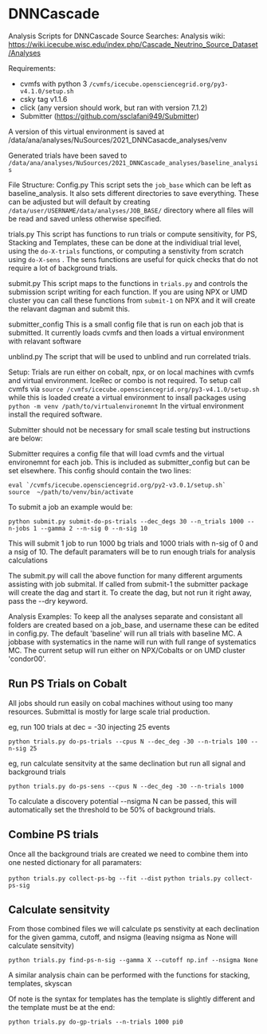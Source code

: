 # DNNCascade

Analysis Scripts for DNNCascade Source Searches:
Analysis wiki: https://wiki.icecube.wisc.edu/index.php/Cascade_Neutrino_Source_Dataset/Analyses

Requirements: 

* cvmfs with python 3 `/cvmfs/icecube.opensciencegrid.org/py3-v4.1.0/setup.sh`
* csky tag v1.1.6
* click (any version should work, but ran with version 7.1.2)
* Submitter (https://github.com/ssclafani949/Submitter) 

A version of this virtual environment is saved at /data/ana/analyses/NuSources/2021_DNNCasacde_analyses/venv

Generated trials have been saved to `/data/ana/analyses/NuSources/2021_DNNCascade_analyses/baseline_analysis`

File Structure:
Config.py
  This script sets the `job_base` which can be left as baseline_analysis.  It also sets different directories to save everything.  These can be adjusted but will default by creating `/data/user/USERNAME/data/analyses/JOB_BASE/` directory where all files will be read and saved unless otherwise specified.
  
trials.py
  This script has functions to run trials or compute sensitivity, for PS, Stacking and Templates, these can be done at the individiual trial level, using the `do-X-trials` functions, or computing a senstivity from scratch using `do-X-sens` .  The sens functions are useful for quick checks that do not require a lot of background trials.
  
submit.py
  This script maps to the functions in `trials.py` and controls the submission script writing for each function.  If you are using NPX or UMD cluster you can call these functions from `submit-1` on NPX and it will create the relavant dagman and submit this.  
  
submitter_config
  This is a small config file that is run on each job that is submitted.  It currently loads cvmfs and then loads a virtual environment with relavant software
 
 unblind.py
  The script that will be used to unblind and run correlated trials.

Setup: 
Trials are run either on cobalt, npx, or on local machines with cvmfs and virtual environment.  IceRec or combo is not required.  To setup call cvmfs via `source /cvmfs/icecube.opensciencegrid.org/py3-v4.1.0/setup.sh` while this is loaded create a virtual environment to insall packages using `python -m venv /path/to/virtualenvironemnt`
In the virtual environment install the required software.

Submitter should not be necessary for small scale testing but instructions are below:

Submitter requires a config file that will load cvmfs and the virtual environemnt for each job.  This is included as submitter_config but can be set elsewhere.  This config should contain the two lines:

```
eval `/cvmfs/icecube.opensciencegrid.org/py2-v3.0.1/setup.sh`
source  ~/path/to/venv/bin/activate
```
To submit a job an example would be:

`python submit.py submit-do-ps-trials --dec_degs 30 --n_trials 1000 --n-jobs 1 --gamma 2 --n-sig 0 --n-sig 10`

This will submit 1 job to run 1000 bg trials and 1000 trials with n-sig of 0 and a nsig of 10.  The default paramaters will be to run enough trials for analysis calculations

The submit.py will call the above function for many different arguments assisting with job submital.  If called from submit-1
the submitter package will create the dag and start it.  To create the dag, but not run it right away, pass the --dry keyword.


Analysis Examples:
To keep all the analyses separate and consistant all folders are created based on a job_base, and username
these can be edited in config.py.  The default 'baseline' will run all trials with baseline MC.  A jobbase with systematics in the name will run with full range of systematics MC.  The current setup will run either on NPX/Cobalts or on UMD cluster 'condor00'.


## Run PS Trials on Cobalt

All jobs should run easily on cobal machines without using too many resources.  Submittal is mostly for large scale trial production.

eg, run 100 trials at dec = -30  injecting 25 events

`python trials.py do-ps-trials --cpus N --dec_deg -30 --n-trials 100 --n-sig 25`


eg, run calculate sensitvity at the same declination but run all signal and background trials

`python trials.py do-ps-sens --cpus N --dec_deg -30 --n-trials 1000 `

To calculate a discovery potential --nsigma N can be passed, this will
automatically set the threshold to be 50% of background trials.

## Combine PS trials
Once all the background trials are created we need to combine them into one nested dictionary for all paramaters:

`python trials.py collect-ps-bg --fit --dist`
`python trials.py collect-ps-sig`

## Calculate sensitvity

From those combined files we will calculate ps senstivity at each declination for the given gamma, cutoff, and nsigma (leaving nsigma as None will calculate sensitvity)


`python trials.py find-ps-n-sig --gamma X --cutoff np.inf --nsigma None`

A similar analysis chain can be performed with the functions for stacking, templates, skyscan

Of note is the syntax for templates has the template is slightly different and the template must be at the end:

`python trials.py do-gp-trials --n-trials 1000 pi0 `
